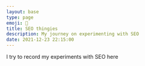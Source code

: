 ```yaml
---
layout: base
type: page
emoji: 🐼
title: SEO thingies
description: My journey on experimenting with SEO
date: 2021-12-23 22:15:00
---
```


I try to record my experiments with SEO here

